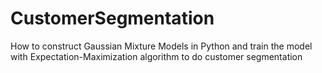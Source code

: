 # CustomerSegmentation
How to construct Gaussian Mixture Models in Python and train the model with Expectation-Maximization algorithm to do customer segmentation

